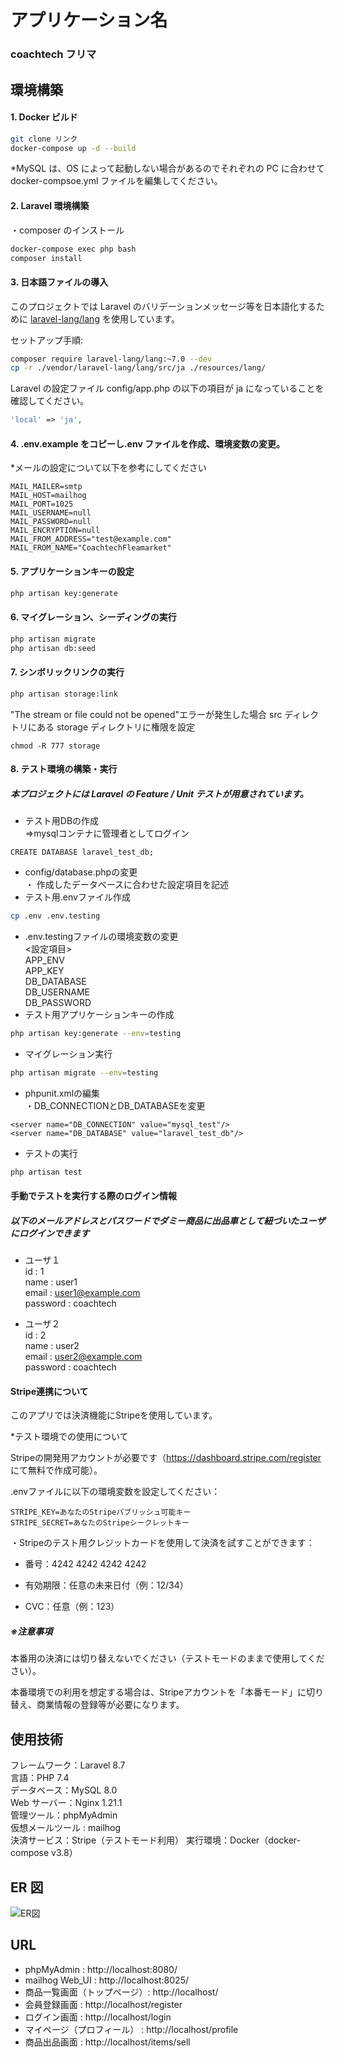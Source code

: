 # アプリケーション名

### coachtech フリマ

## 環境構築

#### 1. Docker ビルド

```bash
git clone リンク
docker-compose up -d --build
```

\*MySQL は、OS によって起動しない場合があるのでそれぞれの PC に合わせて docker-compsoe.yml ファイルを編集してください。

#### 2. Laravel 環境構築

・composer のインストール

```bash
docker-compose exec php bash
composer install
```

#### 3. 日本語ファイルの導入

このプロジェクトでは Laravel のバリデーションメッセージ等を日本語化するために [laravel-lang/lang](https://github.com/Laravel-Lang/lang) を使用しています。<br>

セットアップ手順:

```bash
composer require laravel-lang/lang:~7.0 --dev
cp -r ./vendor/laravel-lang/lang/src/ja ./resources/lang/
```

Laravel の設定ファイル config/app.php の以下の項目が ja になっていることを確認してください。

```php
'local' => 'ja',
```

#### 4. .env.example をコピーし.env ファイルを作成、環境変数の変更。

\*メールの設定について以下を参考にしてください

```.env
MAIL_MAILER=smtp
MAIL_HOST=mailhog
MAIL_PORT=1025
MAIL_USERNAME=null
MAIL_PASSWORD=null
MAIL_ENCRYPTION=null
MAIL_FROM_ADDRESS="test@example.com"
MAIL_FROM_NAME="CoachtechFleamarket"
```

#### 5. アプリケーションキーの設定

```bash
php artisan key:generate

```

#### 6. マイグレーション、シーディングの実行

```bash
php artisan migrate
php artisan db:seed

```

#### 7. シンボリックリンクの実行

```bash
php artisan storage:link
```

"The stream or file could not be opened"エラーが発生した場合
src ディレクトリにある storage ディレクトリに権限を設定

```
chmod -R 777 storage
```

#### 8. テスト環境の構築・実行
##### 本プロジェクトには Laravel の Feature / Unit テストが用意されています。  

- テスト用DBの作成<br>
⇒mysqlコンテナに管理者としてログイン
```
CREATE DATABASE laravel_test_db;
```
- config/database.phpの変更<br>
・ 作成したデータベースに合わせた設定項目を記述
- テスト用.envファイル作成
```bash
cp .env .env.testing
```
- .env.testingファイルの環境変数の変更<br>
<設定項目><br>
APP_ENV<br>
APP_KEY<br>
DB_DATABASE<br>
DB_USERNAME<br>
DB_PASSWORD<br>
- テスト用アプリケーションキーの作成
```bash
php artisan key:generate --env=testing
```
- マイグレーション実行
```bash
php artisan migrate --env=testing
```
- phpunit.xmlの編集<br>
・DB_CONNECTIONとDB_DATABASEを変更<br>

```
<server name="DB_CONNECTION" value="mysql_test"/>
<server name="DB_DATABASE" value="laravel_test_db"/>
```

- テストの実行
```bash
php artisan test
```
#### 手動でテストを実行する際のログイン情報
##### 以下のメールアドレスとパスワードでダミー商品に出品車として紐づいたユーザにログインできます
- ユーザ１<br>
id : 1<br>
name : user1<br>
email : user1@example.com<br>
password : coachtech<br>

- ユーザ２<br>
id : 2<br>
name : user2<br>
email : user2@example.com<br>
password : coachtech<br>

#### Stripe連携について

このアプリでは決済機能にStripeを使用しています。<br>

\*テスト環境での使用について

Stripeの開発用アカウントが必要です（https://dashboard.stripe.com/register
 にて無料で作成可能）。<br>

.envファイルに以下の環境変数を設定してください：
```
STRIPE_KEY=あなたのStripeパブリッシュ可能キー
STRIPE_SECRET=あなたのStripeシークレットキー
```

・Stripeのテスト用クレジットカードを使用して決済を試すことができます：

+ 番号：4242 4242 4242 4242

+ 有効期限：任意の未来日付（例：12/34）

+ CVC：任意（例：123）

##### ※注意事項

本番用の決済には切り替えないでください（テストモードのままで使用してください）。<br>

本番環境での利用を想定する場合は、Stripeアカウントを「本番モード」に切り替え、商業情報の登録等が必要になります。<br>

## 使用技術

フレームワーク：Laravel 8.7<br>
言語：PHP 7.4<br>
データベース：MySQL 8.0<br>
Web サーバー：Nginx 1.21.1<br>
管理ツール：phpMyAdmin<br>
仮想メールツール : mailhog<br>
決済サービス：Stripe（テストモード利用）
実行環境：Docker（docker-compose v3.8）<br>

## ER 図

![ER図](ER.drawio.png)

## URL

- phpMyAdmin : http://localhost:8080/
- mailhog Web_UI : http://localhost:8025/
- 商品一覧画面（トップページ）: http://localhost/
- 会員登録画面 : http://localhost/register
- ログイン画面 : http://localhost/login
- マイページ（プロフィール） : http://localhost/profile
- 商品出品画面 : http://localhost/items/sell
